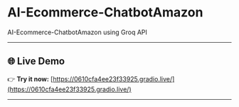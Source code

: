 # AI-Ecommerce-ChatbotAmazon
AI-Ecommerce-ChatbotAmazon using Groq API

---
## 🌐 Live Demo

👉 **Try it now:** [https://0610cfa4ee23f33925.gradio.live/](https://0610cfa4ee23f33925.gradio.live/)

---
